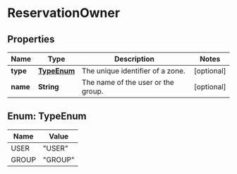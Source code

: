 # ReservationOwner

## Properties
Name | Type | Description | Notes
------------ | ------------- | ------------- | -------------
**type** | [**TypeEnum**](#TypeEnum) | The unique identifier of a zone. |  [optional]
**name** | **String** | The name of the user or the group. |  [optional]

<a name="TypeEnum"></a>
## Enum: TypeEnum
Name | Value
---- | -----
USER | &quot;USER&quot;
GROUP | &quot;GROUP&quot;
